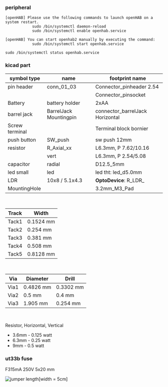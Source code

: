### peripheral
    [openHAB] Please use the following commands to launch openHAB on a system restart.
                sudo /bin/systemctl daemon-reload
                sudo /bin/systemctl enable openhab.service

    [openHAB] You can start openhab2 manually by executing the command:
                sudo /bin/systemctl start openhab.service

    sudo /bin/systemctl status openhab.service 


### kicad part


| symbol type | name              | footprint name           |
|------------ |------------------ |------------------------- |
| pin header  |  conn_01_03       | Connector_pinheader 2.54 |
|             |                   |  Connector_pinsocket|
| Battery     | battery holder    | 2xAA              |
| barrel jack | BarrelJack Mountingpin | connector_barrelJack Horizontal | 
| Screw terminal | | Terminal block bornier | 
| push button | SW_push           | sw push 12mm        |
| resistor    | R_Axial_xx        | L6.3mm, P 7.62/10.16|
|             | vert              | L6.3mm, P 2.54/5.08 |
| capacitor  |     radial         | D12.5_5mm              |
|led small   |  led               | led tht: led_d5.0mm    |
|LDR         |  10x8 / 5.1x4.3   |  **OptoDevice**: R_LDR_ |
|MountingHole|                   | 3.2mm_M3_Pad            |
<br>
 
 Track | Width 
 -------|------
 Tack1  | 0.1524 mm
 Tack2  | 0.254 mm
 Tack3  | 0.381 mm
 Tack4  | 0.508 mm
 Tack5  | 0.8128 mm 
<br>

Via     |  Diameter  |  Drill
--------|------------|-----------
Via1    | 0.4826 mm  | 0.3302 mm
Via2    | 0.5 mm     | 0.4 mm
Via3    | 1.905 mm   | 0.254 mm
<br>

Resistor, Horizontal, Vertical
* 3.6mm - 0.125 watt
* 6.3mm - 0.25 watt
* 9mm - 0.5 watt


### ut33b fuse 
F315mA 250V  5x20 mm<br>

![jumper length](https://github.com/abdulmukit98/peripherals/blob/main/images/Jumper-wire-set-2nd-image.jpg)[width = 5cm]
 
